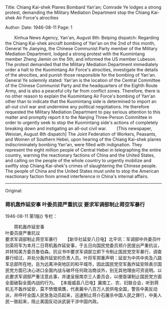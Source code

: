 Title: Chiang Kai-shek Planes Bombard Yan'an; Comrade Ye lodges a strong protest, demanding the Military Mediation Department stop the Chiang Kai-shek Air Force's atrocities

Author: 
Date: 1946-08-11
Page: 1

　　Xinhua News Agency, Yan'an, August 8th: Beiping dispatch: Regarding the Chiang Kai-shek aircraft bombing of Yan'an on the 2nd of this month, General Ye Jianying, the Chinese Communist Party member of the Military Mediation Department, lodged a strong protest with the Kuomintang member Zheng Jiemin on the 5th, and informed the US member Lubeson. The protest demanded that the Military Mediation Department immediately order a halt to the Kuomintang Air Force's atrocities, investigate the details of the atrocities, and punish those responsible for the bombing of Yan'an. General Ye solemnly stated: Yan'an is the location of the Central Committee of the Chinese Communist Party and the headquarters of the Eighth Route Army, and is also a peaceful city far from conflict zones. Therefore, there is no other reason to explain the Kuomintang Air Force's bombing of Yan'an other than to indicate that the Kuomintang side is determined to import an all-out civil war and undermine any political negotiations. He therefore requested the Military Mediation Department to pay serious attention to this matter and promptly report it to the Nanjing Three-Person Committee in order to urgently seek to stop the Kuomintang side's actions of completely breaking down and instigating an all-out civil war.
　　[This newspaper, Weixian, August 8th dispatch] The Joint Federation of Workers, Peasants, and Women of Southern Hebei, upon hearing of the Chiang Kai-shek planes indiscriminately bombing Yan'an, were filled with indignation. They represent the eight million people of Central Hebei in telegraphing the entire country, warning the reactionary factions of China and the United States, and calling on the people of the whole country to urgently mobilize and swiftly stop Chiang Kai-shek's crimes of slaughtering the Chinese people. The people of China and the United States must unite to stop the American reactionary faction from armed interference in China's internal affairs.



<hr /> 

Original: 


### 蒋机轰炸延安事  叶委员提严重抗议  要求军调部制止蒋空军暴行

1946-08-11
第1版()
专栏：

　　蒋机轰炸延安事  
    叶委员提严重抗议  
    要求军调部制止蒋空军暴行
　　【新华社延安八日电】北平讯：军调部中共委员叶剑英将军为本月二日蒋机轰炸延安事，于五日向国民党委员郑介民提出严重抗议，并转知美方委员鲁伯森。抗议书中要求军调部立即下令制止国民党空军暴行，调查暴行经过，并处分轰炸延安的负责人员。叶将军郑重声明：延安为中共中央及八路军总部所在地，且为远离冲突地区的和平城市，因此国民党空军轰炸延安除表示国民党方面已决心进口全面内战与破坏任何政治商谈外，别无其他理由可资说明。以此要求军调部严重注意此事，并速呈报南京三人委员会，以便亟谋制止国民党方面全面破裂全面内战的行为。
    【本报威县八日电】冀南工、农、妇联合会，听到蒋机无不轰炸延安，莫不愤慨填膺，代表冀中八百万人民供电全国，警告中美反动派，并呼吁全国人民急急动员起来，迅速制止蒋介石屠杀中国人民之罪行，中美人民一致起来，阻止美国反动派武装干涉中国内政。
